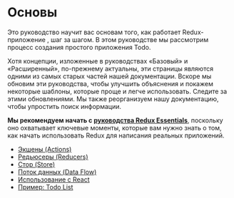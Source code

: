 # Основы

Это руководство научит вас основам того, как работает Redux-приложение , шаг за шагом.
В этом руководстве мы рассмотрим процесс создания простого приложения Todo.

Хотя концепции, изложенные в руководствах «Базовый» и «Расширенный», по-прежнему актуальны, эти страницы являются одними из самых старых частей нашей документации. Вскоре мы обновим эти руководства, чтобы улучшить объяснения и покажем некоторые шаблоны, которые проще и легче использовать. Следите за этими обновлениями. Мы также реорганизуем нашу документацию, чтобы упростить поиск информации.

**Мы рекомендуем начать с [руководства Redux Essentials](../tutorials/essentials/part-1-overview-concepts)**, поскольку оно охватывает ключевые моменты, которые вам нужно знать о том, как начать использовать Redux для написания реальных приложений.

* [Экшены (Actions)](Actions.md)
* [Редьюсеры (Reducers)](Reducers.md)
* [Стор (Store)](Store.md)
* [Поток данных (Data Flow)](DataFlow.md)
* [Использование с React](UsageWithReact.md)
* [Пример: Todo List](ExampleTodoList.md)
